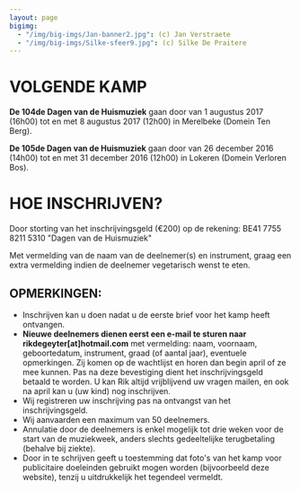 ```yaml
---
layout: page
bigimg:
  - "/img/big-imgs/Jan-banner2.jpg": (c) Jan Verstraete
  - "/img/big-imgs/Silke-sfeer9.jpg": (c) Silke De Praitere
---
```


# VOLGENDE KAMP

​**De 104de Dagen van de Huismuziek** gaan door van 1 augustus 2017 (16h00) tot en met 8 augustus 2017 (12h00) in Merelbeke (Domein Ten Berg).


**De 105de Dagen van de Huismuziek** gaan door van 26 december 2016 (14h00) tot en met 31 december 2016 (12h00) in Lokeren (Domein Verloren Bos).

# HOE INSCHRIJVEN?

Door storting van het inschrijvingsgeld (€200) op de rekening:
BE41 7755 8211 5310
"Dagen van de Huismuziek"

Met vermelding van de naam van de deelnemer(s) en instrument, graag een extra vermelding indien de deelnemer vegetarisch wenst te eten.

## OPMERKINGEN:
* Inschrijven kan u doen nadat u de eerste brief voor het kamp heeft ontvangen.
* **Nieuwe deelnemers dienen eerst een e-mail te sturen naar rikdegeyter[at]hotmail.com** met vermelding: naam, voornaam, geboortedatum, instrument, graad (of aantal jaar), eventuele opmerkingen. Zij komen op de wachtlijst en horen dan begin april of ze mee kunnen. Pas na deze bevestiging dient het inschrijvingsgeld betaald te worden. U kan Rik altijd vrijblijvend uw vragen mailen, en ook na april kan u (uw kind) nog inschrijven.
* Wij registreren uw inschrijving pas na ontvangst van het inschrijvingsgeld.
* Wij aanvaarden een maximum van 50 deelnemers.
* Annulatie door de deelnemers is enkel mogelijk tot drie weken voor de start van de muziekweek, anders slechts gedeeltelijke terugbetaling (behalve bij ziekte).
* Door in te schrijven geeft u toestemming dat foto's van het kamp voor publicitaire doeleinden gebruikt mogen worden (bijvoorbeeld deze website), tenzij u uitdrukkelijk het tegendeel vermeldt.
